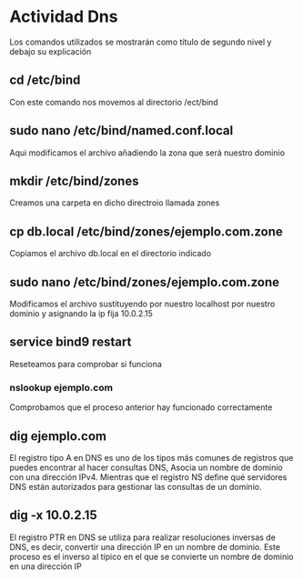 # Actividad Dns
Los comandos utilizados se mostrarán como título de segundo nivel y debajo su explicación

## cd /etc/bind
Con este comando nos movemos al directorio /ect/bind

## sudo nano /etc/bind/named.conf.local
Aqui modificamos el archivo añadiendo la zona que será nuestro dominio

## mkdir /etc/bind/zones
Creamos una carpeta en dicho directroio llamada zones

## cp db.local /etc/bind/zones/ejemplo.com.zone
Copiamos el archivo db.local en el directorio indicado

## sudo nano /etc/bind/zones/ejemplo.com.zone
Modificamos el archivo sustituyendo por nuestro localhost por nuestro dominio y asignando la ip fija
10.0.2.15

## service bind9 restart 
Reseteamos para comprobar si funciona

### nslookup ejemplo.com
Comprobamos que el proceso anterior hay funcionado correctamente

## dig ejemplo.com
El registro tipo A en DNS es uno de los tipos más comunes de registros que puedes encontrar al hacer consultas DNS, Asocia un nombre de dominio con una dirección IPv4.
Mientras que el registro NS define qué servidores DNS están autorizados para gestionar las consultas de un dominio.

## dig -x 10.0.2.15
El registro PTR en DNS se utiliza para realizar resoluciones inversas de DNS, es decir, convertir una dirección IP en un nombre de dominio. Este proceso es el inverso al típico en el que se convierte un nombre de dominio en una dirección IP